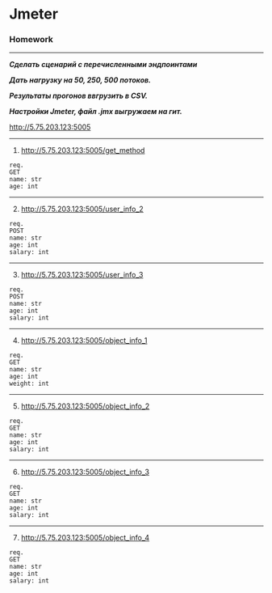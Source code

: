 # Jmeter
 ### Homework
 ___
 
___Сделать сценарий с перечисленными эндпоинтами___

___Дать нагрузку на 50, 250, 500 потоков.___

___Результаты прогонов ввгрузить в CSV.___

___Настройки Jmeter, файл .jmx выгружаем на гит.___

http://5.75.203.123:5005
___

1) http://5.75.203.123:5005/get_method
```
req.
GET
name: str
age: int
```
___

2) http://5.75.203.123:5005/user_info_2
```
req.
POST
name: str
age: int
salary: int
```
___

3) http://5.75.203.123:5005/user_info_3
```
req.
POST
name: str
age: int
salary: int
```
___

4) http://5.75.203.123:5005/object_info_1
```
req.
GET
name: str
age: int
weight: int
```
___

5) http://5.75.203.123:5005/object_info_2
```
req.
GET
name: str
age: int
salary: int
```
___

6) http://5.75.203.123:5005/object_info_3
```
req.
GET
name: str
age: int
salary: int
```
___

7) http://5.75.203.123:5005/object_info_4
```
req.
GET
name: str
age: int
salary: int
```
